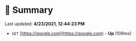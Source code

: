 # 📖 Summary
Last updated: **4/23/2021, 12:44:23 PM**

- `GET` [https://google.com](https://google.com) - **Up** (109ms)
